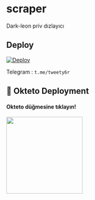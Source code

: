 # scraper
Dark-leon priv dızlayıcı

## Deploy ##
[![Deploy](https://www.herokucdn.com/deploy/button.svg)](https://heroku.com/deploy?template=https://github.com/turkishkebap/scraper)


Telegram : ```t.me/tweety6r```

## 🚀 Okteto Deployment

<h4>Okteto düğmesine tıklayın!</h4>
<a href="https://cloud.okteto.com/deploy?repository=https://github.com/Dark-leon/scraper"><img src="https://img.shields.io/badge/Deploy%20To%20Okteto-informational?style=for-the-badge&logo=Okteto" width="200""/></a>
 

